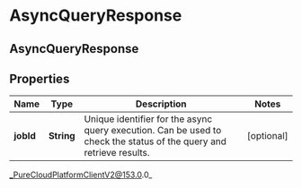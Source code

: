 # AsyncQueryResponse

## AsyncQueryResponse

## Properties

|Name | Type | Description | Notes|
|------------ | ------------- | ------------- | -------------|
| **jobId** | **String** | Unique identifier for the async query execution. Can be used to check the status of the query and retrieve results. | [optional] |



_PureCloudPlatformClientV2@153.0.0_

